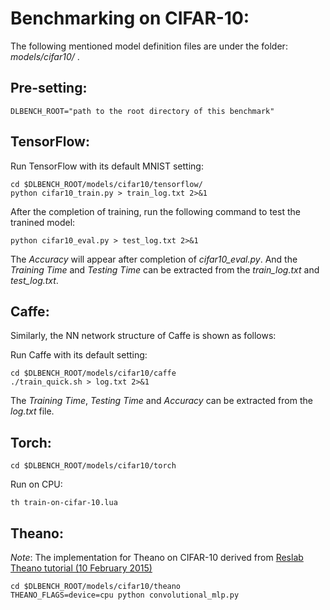 # Benchmarking on CIFAR-10:

The following mentioned model definition files are under the folder: *models/cifar10/* .

## Pre-setting:

    DLBENCH_ROOT="path to the root directory of this benchmark"

## TensorFlow:

Run TensorFlow with its default MNIST setting:

    cd $DLBENCH_ROOT/models/cifar10/tensorflow/
    python cifar10_train.py > train_log.txt 2>&1

After the completion of training, run the following command to test the tranined model:

    python cifar10_eval.py > test_log.txt 2>&1

The *Accuracy* will appear after completion of *cifar10_eval.py*. And the *Training Time* and *Testing Time* 
can be extracted from the *train_log.txt* and *test_log.txt*.
    
## Caffe:

Similarly, the NN network structure of Caffe is shown as follows:

Run Caffe with its default setting:

    cd $DLBENCH_ROOT/models/cifar10/caffe
    ./train_quick.sh > log.txt 2>&1
    
The *Training Time*, *Testing Time* and *Accuracy* can be extracted from the *log.txt* file.

## Torch:

    cd $DLBENCH_ROOT/models/cifar10/torch

Run on CPU:
    
    th train-on-cifar-10.lua
    
## Theano:
*Note*: The implementation for Theano on CIFAR-10 derived from [Reslab Theano tutorial (10 February 2015)](https://github.com/benanne/theano-tutorial)

    cd $DLBENCH_ROOT/models/cifar10/theano
    THEANO_FLAGS=device=cpu python convolutional_mlp.py